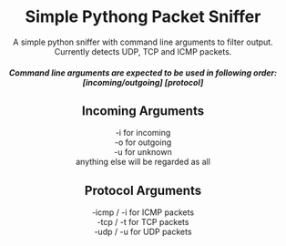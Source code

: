 <div align="center">

# Simple Pythong Packet Sniffer
A simple python sniffer with command line arguments to filter output. Currently detects UDP, TCP and ICMP packets.
##### Command line arguments are expected to be used in following order: [incoming/outgoing] [protocol]
## Incoming Arguments
-i for incoming<br>
-o for outgoing<br>
-u for unknown<br>
anything else will be regarded as all

## Protocol Arguments
-icmp / -i for ICMP packets<br>
-tcp  / -t for TCP packets<br>
-udp  / -u for UDP packets<br>
</div>
